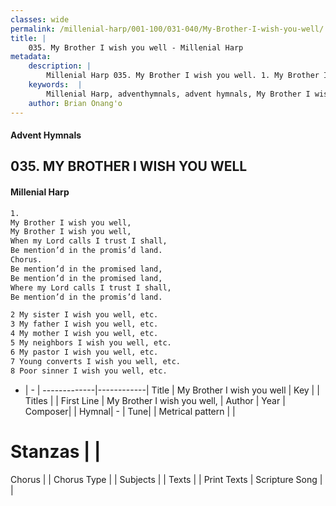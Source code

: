 ```yaml
---
classes: wide
permalink: /millenial-harp/001-100/031-040/My-Brother-I-wish-you-well/
title: |
    035. My Brother I wish you well - Millenial Harp
metadata:
    description: |
        Millenial Harp 035. My Brother I wish you well. 1. My Brother I wish you well, My Brother I wish you well, When my Lord calls I trust I shall, Be mention’d in the promis’d land. Chorus. Be mention’d in the promised land, Be mention’d in the promised land, Where my Lord calls I trust I shall, Be mention’d in the promis’d land.
    keywords:  |
        Millenial Harp, adventhymnals, advent hymnals, My Brother I wish you well, My Brother I wish you well, . 
    author: Brian Onang'o
---
```

#### Advent Hymnals
## 035. MY BROTHER I WISH YOU WELL
####  Millenial Harp
```txt
1. 
My Brother I wish you well, 
My Brother I wish you well, 
When my Lord calls I trust I shall, 
Be mention’d in the promis’d land. 
Chorus. 
Be mention’d in the promised land, 
Be mention’d in the promised land, 
Where my Lord calls I trust I shall, 
Be mention’d in the promis’d land.

2 My sister I wish you well, etc. 
3 My father I wish you well, etc. 
4 My mother I wish you well, etc. 
5 My neighbors I wish you well, etc. 
6 My pastor I wish you well, etc. 
7 Young converts I wish you well, etc. 
8 Poor sinner I wish you well, etc.
```
- |   -  |
-------------|------------|
Title | My Brother I wish you well |
Key |  |
Titles |  |
First Line | My Brother I wish you well,  |
Author | 
Year | 
Composer|  |
Hymnal|  - |
Tune|  |
Metrical pattern | |
# Stanzas |  |
Chorus |  |
Chorus Type |  |
Subjects |  |
Texts |  |
Print Texts | 
Scripture Song |  |
    
